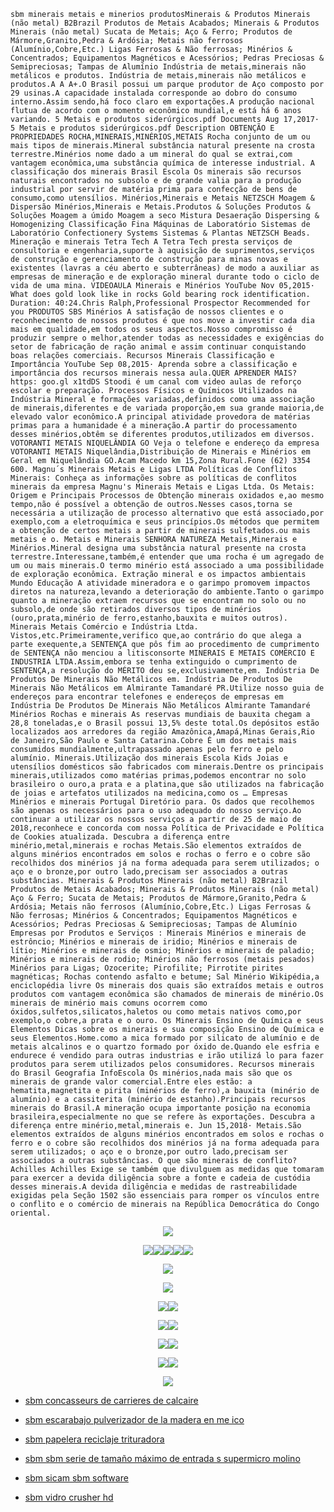 
```
sbm minerais metais e minerios produtosMinerais & Produtos Minerais (não metal) B2Brazil Produtos de Metais Acabados; Minerais & Produtos Minerais (não metal) Sucata de Metais; Aço & Ferro; Produtos de Mármore,Granito,Pedra & Ardósia; Metais não ferrosos (Alumínio,Cobre,Etc.) Ligas Ferrosas & Não ferrosas; Minérios & Concentrados; Equipamentos Magnéticos e Acessórios; Pedras Preciosas & Semipreciosas; Tampas de Alumínio Indústria de metais,minerais não metálicos e produtos. Indústria de metais,minerais não metálicos e produtos.A A A+.O Brasil possui um parque produtor de Aço composto por 29 usinas.A capacidade instalada corresponde ao dobro do consumo interno.Assim sendo,há foco claro em exportações.A produção nacional flutua de acordo com o momento econômico mundial,e está há 6 anos variando. 5 Metais e produtos siderúrgicos.pdf Documents Aug 17,2017· 5 Metais e produtos siderúrgicos.pdf Description OBTENÇÃO E PROPRIEDADES ROCHA,MINERAIS,MINÉRIOS,METAIS Rocha conjunto de um ou mais tipos de minerais.Mineral substância natural presente na crosta terrestre.Minérios nome dado a um mineral do qual se extrai,com vantagem econômica,uma substância química de interesse industrial. A classificação dos minerais Brasil Escola Os minerais são recursos naturais encontrados no subsolo e de grande valia para a produção industrial por servir de matéria prima para confecção de bens de consumo,como utensílios. Minérios,Minerais e Metais NETZSCH Moagem & Dispersão Minérios,Minerais e Metais.Produtos & Soluções Produtos & Soluções Moagem a úmido Moagem a seco Mistura Desaeração Dispersing & Homogenizing Classificação Fina Máquinas de Laboratório Sistemas de Laboratório Confectionery Systems Sistemas & Plantas NETZSCH Beads. Mineração e minerais Tetra Tech A Tetra Tech presta serviços de consultoria e engenharia,suporte à aquisição de suprimentos,serviços de construção e gerenciamento de construção para minas novas e existentes (lavras a céu aberto e subterrâneas) de modo a auxiliar as empresas de mineração e de exploração mineral durante todo o ciclo de vida de uma mina. VIDEOAULA Minerais e Minérios YouTube Nov 05,2015· What does gold look like in rocks Gold bearing rock identification. Duration: 40:24.Chris Ralph,Professional Prospector Recommended for you PRODUTOS SBS Minérios A satisfação de nossos clientes e o reconhecimento de nossos produtos é que nos move a investir cada dia mais em qualidade,em todos os seus aspectos.Nosso compromisso é produzir sempre o melhor,atender todas as necessidades e exigências do setor de fabricação de ração animal e assim continuar conquistando boas relações comerciais. Recursos Minerais Classificação e Importância YouTube Sep 08,2015· Aprenda sobre a classificação e importância dos recursos minerais nessa aula.QUER APRENDER MAIS? https: goo.gl x1tdDS Stoodi é um canal com video aulas de reforço escolar e preparação. Processos Físicos e Químicos Utilizados na Indústria Mineral e formações variadas,definidos como uma associação de minerais,diferentes e de variada proporção,em sua grande maioria,de elevado valor econômico.A principal atividade provedora de matérias primas para a humanidade é a mineração.A partir do processamento desses minérios,obtêm se diferentes produtos,utilizados em diversos. VOTORANTI METAIS NIQUELÂNDIA GO Veja o telefone e endereço da empresa VOTORANTI METAIS Niquelândia,Distribuição de Minerais e Minérios em Geral em Niquelândia GO.Acam Macedo km 15,Zona Rural.Fone (62) 3354 600. Magnu´s Minerais Metais e Ligas LTDA Políticas de Conflitos Minerais: Conheça as informações sobre as políticas de conflitos minerais da empresa Magnu's Minerais Metais e Ligas Ltda. Os Metais: Origem e Principais Processos de Obtenção minerais oxidados e,ao mesmo tempo,não é possível a obtenção de outros.Nesses casos,torna se necessária a utilização de processo alternativo que está associado,por exemplo,com a eletroquímica e seus princípios.Os métodos que permitem a obtenção de certos metais a partir de minerais sulfetados.ou mais metais e o. Metais e Minerais SENHORA NATUREZA Metais,Minerais e Minérios.Mineral designa uma substância natural presente na crosta terrestre.Interessane,também,é entender que uma rocha é um agregado de um ou mais minerais.O termo minério está associado a uma possibilidade de exploração econômica. Extração mineral e os impactos ambientais Mundo Educação A atividade mineradora e o garimpo promovem impactos diretos na natureza,levando a deterioração do ambiente.Tanto o garimpo quanto a mineração extraem recursos que se encontram no solo ou no subsolo,de onde são retirados diversos tipos de minérios (ouro,prata,minério de ferro,estanho,bauxita e muitos outros). Minerais Metais Comércio e Indústria Ltda. Vistos,etc.Primeiramente,verifico que,ao contrário do que alega a parte exequente,a SENTENÇA que pôs fim ao procedimento de cumprimento de SENTENÇA não menciou a litisconsorte MINERAIS E METAIS COMÉRCIO E INDUSTRIA LTDA.Assim,embora se tenha extinguido o cumprimento de SENTENÇA,a resolução do MÉRITO deu se,exclusivamente,em. Indústria De Produtos De Minerais Não Metálicos em. Indústria De Produtos De Minerais Não Metálicos em Almirante Tamandaré PR.Utilize nosso guia de endereços para encontrar telefones e endereços de empresas em Indústria De Produtos De Minerais Não Metálicos Almirante Tamandaré Minérios Rochas e minerais As reservas mundiais de bauxita chegam a 28,8 toneladas,e o Brasil possui 13,5% deste total.Os depósitos estão localizados aos arredores da região Amazônica,Amapá,Minas Gerais,Rio de Janeiro,São Paulo e Santa Catarina.Cobre É um dos metais mais consumidos mundialmente,ultrapassado apenas pelo ferro e pelo alumínio. Minerais.Utilização dos minerais Escola Kids Joias e utensílios domésticos são fabricados com minerais.Dentre os principais minerais,utilizados como matérias primas,podemos encontrar no solo brasileiro o ouro,a prata e a platina,que são utilizados na fabricação de joias e artefatos utilizados na medicina,como os … Empresas Minérios e minerais Portugal Diretório para. Os dados que recolhemos são apenas os necessários para o uso adequado do nosso serviço.Ao continuar a utilizar os nossos serviços a partir de 25 de maio de 2018,reconhece e concorda com nossa Política de Privacidade e Política de Cookies atualizada. Descubra a diferença entre minério,metal,minerais e rochas Metais.São elementos extraídos de alguns minérios encontrados em solos e rochas o ferro e o cobre são recolhidos dos minérios já na forma adequada para serem utilizados; o aço e o bronze,por outro lado,precisam ser associados a outras substâncias. Minerais & Produtos Minerais (não metal) B2Brazil Produtos de Metais Acabados; Minerais & Produtos Minerais (não metal) Aço & Ferro; Sucata de Metais; Produtos de Mármore,Granito,Pedra & Ardósia; Metais não ferrosos (Alumínio,Cobre,Etc.) Ligas Ferrosas & Não ferrosas; Minérios & Concentrados; Equipamentos Magnéticos e Acessórios; Pedras Preciosas & Semipreciosas; Tampas de Alumínio Empresas por Produtos e Serviços : Minerais Minérios e minerais de estrôncio; Minérios e minerais de iridio; Minérios e minerais de lítio; Minérios e minerais de osmio; Minérios e minerais de paladio; Minérios e minerais de rodio; Minérios não ferrosos (metais pesados) Minérios para Ligas; Ozocerite; Pirofilite; Pirrotite pirites magnéticas; Rochas contendo asfalto e betume; Sal Minério Wikipédia,a enciclopédia livre Os minerais dos quais são extraídos metais e outros produtos com vantagem econômica são chamados de minerais de minério.Os minerais de minério mais comuns ocorrem como óxidos,sulfetos,silicatos,haletos ou como metais nativos como,por exemplo,o cobre,a prata e o ouro. Os Minerais Ensino de Química e seus Elementos Dicas sobre os minerais e sua composição Ensino de Química e seus Elementos.Home.como a mica formado por silicato de alumínio e de metais alcalinos e o quartzo formado por óxido de.Quando ele esfria e endurece é vendido para outras industrias e irão utilizá lo para fazer produtos para serem utilizados pelos consumidores. Recursos minerais do Brasil Geografia InfoEscola Os minérios,nada mais são que os minerais de grande valor comercial.Entre eles estão: a hematita,magnetita e pirita (minérios de ferro),a bauxita (minério de alumínio) e a cassiterita (minério de estanho).Principais recursos minerais do Brasil.A mineração ocupa importante posição na economia brasileira,especialmente no que se refere às exportações. Descubra a diferença entre minério,metal,minerais e. Jun 15,2018· Metais.São elementos extraídos de alguns minérios encontrados em solos e rochas o ferro e o cobre são recolhidos dos minérios já na forma adequada para serem utilizados; o aço e o bronze,por outro lado,precisam ser associados a outras substâncias. O que são minerais de conflito? Achilles Achilles Exige se também que divulguem as medidas que tomaram para exercer a devida diligência sobre a fonte e cadeia de custódia desses minerais.A devida diligência e medidas de rastreabilidade exigidas pela Seção 1502 são essenciais para romper os vínculos entre o conflito e o comércio de minerais na República Democrática do Congo oriental. 
```

<div align="center">

<a href="https://es-crusher.shibang-china.com/github&k=sbm+minerais+metais+e+minerios+produtos"><img src="https://static.shibang-china.com/es/crusher/logo.jpg"></a>

<a href="https://es-crusher.shibang-china.com/github&k=sbm+minerais+metais+e+minerios+produtos"><img src="https://static.shibang-china.com/es/crusher/index.jpg"></a><a href="https://es-crusher.shibang-china.com/material.htmlgithub&k=sbm+minerais+metais+e+minerios+produtos"><img src="https://static.shibang-china.com/es/crusher/material.jpg"></a><a href="https://es-crusher.shibang-china.com/application.htmlgithub&k=sbm+minerais+metais+e+minerios+produtos"><img src="https://static.shibang-china.com/es/crusher/application.jpg"></a><a href="https://es-crusher.shibang-china.com/aboutus.htmlgithub&k=sbm+minerais+metais+e+minerios+produtos"><img src="https://static.shibang-china.com/es/crusher/aboutus.jpg"></a><a href="https://es-crusher.shibang-china.com/contact.htmlgithub&k=sbm+minerais+metais+e+minerios+produtos"><img src="https://static.shibang-china.com/es/crusher/contact.jpg"></a>

<a href="https://es-crusher.shibang-china.com/github&k=sbm+minerais+metais+e+minerios+produtos"><img src="https://static.shibang-china.com/es/crusher/banner.jpg"></a>

<a href="https://swt.shibang-china.com/github&k=sbm+minerais+metais+e+minerios+produtos"><img src="https://static.shibang-china.com/es/crusher/text.jpg"></a>

<a href="https://swt.shibang-china.com/github&k=sbm+minerais+metais+e+minerios+produtos"><img src="https://static.shibang-china.com/es/crusher/chat.jpg"></a><a href="https://es-crusher.shibang-china.com/contact.htmlgithub&k=sbm+minerais+metais+e+minerios+produtos"><img src="https://static.shibang-china.com/es/crusher/message.jpg"></a>

<a href="https://es-crusher.shibang-china.com/products/pe.htmlgithub&k=sbm+minerais+metais+e+minerios+produtos"><img src="https://static.shibang-china.com/es/crusher/pe.jpg"></a><a href="https://es-crusher.shibang-china.com/products/pf.htmlgithub&k=sbm+minerais+metais+e+minerios+produtos"><img src="https://static.shibang-china.com/es/crusher/pf.jpg"></a>

<a href="https://es-crusher.shibang-china.com/products/hpt.htmlgithub&k=sbm+minerais+metais+e+minerios+produtos"><img src="https://static.shibang-china.com/es/crusher/hpt.jpg"></a><a href="https://es-crusher.shibang-china.com/products/vsi.htmlgithub&k=sbm+minerais+metais+e+minerios+produtos"><img src="https://static.shibang-china.com/es/crusher/vsi.jpg"></a>

<a href="https://es-crusher.shibang-china.com/products/klv.htmlgithub&k=sbm+minerais+metais+e+minerios+produtos"><img src="https://static.shibang-china.com/es/crusher/klv.jpg"></a><a href="https://es-crusher.shibang-china.com/products/portable.htmlgithub&k=sbm+minerais+metais+e+minerios+produtos"><img src="https://static.shibang-china.com/es/crusher/portable.jpg"></a>

<a href="https://swt.shibang-china.com/github&k=sbm+minerais+metais+e+minerios+produtos"><img src="https://static.shibang-china.com/es/crusher/case.jpg"></a>

</div>


* [sbm concasseurs de carrieres de calcaire](sbm%20concasseurs%20de%20carrieres%20de%20calcaire.md)

* [sbm escarabajo pulverizador de la madera en me ico](sbm%20escarabajo%20pulverizador%20de%20la%20madera%20en%20me%20ico.md)

* [sbm papelera reciclaje trituradora](sbm%20papelera%20reciclaje%20trituradora.md)

* [sbm sbm serie de tamaño máximo de entrada s supermicro molino](sbm%20sbm%20serie%20de%20tama%C3%B1o%20m%C3%A1ximo%20de%20entrada%20s%20supermicro%20molino.md)

* [sbm sicam sbm software](sbm%20sicam%20sbm%20software.md)

* [sbm vidro crusher hd](sbm%20vidro%20crusher%20hd.md)